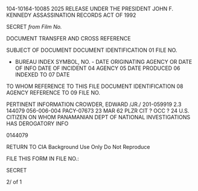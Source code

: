 104-10164-10085 2025 RELEASE UNDER THE PRESIDENT JOHN F. KENNEDY ASSASSINATION RECORDS ACT OF 1992

SECRET
*from Film No.*

DOCUMENT TRANSFER AND CROSS REFERENCE

SUBJECT OF DOCUMENT DOCUMENT IDENTIFICATION
01 FILE NO.
- BUREAU INDEX SYMBOL, NO. - DATE
ORIGINATING AGENCY OR DATE OF INFO DATE OF INCIDENT
04 AGENCY 05 DATE PRODUCED 06 INDEXED TO 07 DATE

TO WHOM REFERENCE TO THIS FILE DOCUMENT IDENTIFICATION
08 AGENCY REFERENCE TO 09 FILE NO.

PERTINENT INFORMATION
CROWDER, EDWARD /JR./
201-059919
2.3
144079
056-006-004
PACY-07673
23 MAR 62 PLZR
CIT ?
OCC ? 24
U.S. CITIZEN ON WHOM PANAMANIAN DEPT OF
NATIONAL INVESTIGATIONS HAS DEROGATORY INFO

0144079

RETURN TO CIA
Background Use Only
Do Not Reproduce

FILE THIS FORM IN FILE NO.:

SECRET

2/ of 1
